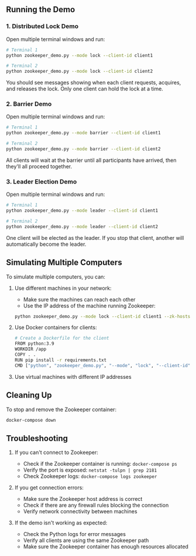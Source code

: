 ## Running the Demo

### 1. Distributed Lock Demo

Open multiple terminal windows and run:

```bash
# Terminal 1
python zookeeper_demo.py --mode lock --client-id client1

# Terminal 2
python zookeeper_demo.py --mode lock --client-id client2
```

You should see messages showing when each client requests, acquires, and releases the lock. Only one client can hold the lock at a time.

### 2. Barrier Demo

Open multiple terminal windows and run:

```bash
# Terminal 1
python zookeeper_demo.py --mode barrier --client-id client1

# Terminal 2
python zookeeper_demo.py --mode barrier --client-id client2
```

All clients will wait at the barrier until all participants have arrived, then they'll all proceed together.

### 3. Leader Election Demo

Open multiple terminal windows and run:

```bash
# Terminal 1
python zookeeper_demo.py --mode leader --client-id client1

# Terminal 2
python zookeeper_demo.py --mode leader --client-id client2
```

One client will be elected as the leader. If you stop that client, another will automatically become the leader.

## Simulating Multiple Computers

To simulate multiple computers, you can:

1. Use different machines in your network:
   - Make sure the machines can reach each other
   - Use the IP address of the machine running Zookeeper:
   ```bash
   python zookeeper_demo.py --mode lock --client-id client1 --zk-hosts "zookeeper-ip:2181"
   ```

2. Use Docker containers for clients:
   ```bash
   # Create a Dockerfile for the client
   FROM python:3.9
   WORKDIR /app
   COPY . .
   RUN pip install -r requirements.txt
   CMD ["python", "zookeeper_demo.py", "--mode", "lock", "--client-id", "docker-client"]
   ```

3. Use virtual machines with different IP addresses

## Cleaning Up

To stop and remove the Zookeeper container:
```bash
docker-compose down
```

## Troubleshooting

1. If you can't connect to Zookeeper:
   - Check if the Zookeeper container is running: `docker-compose ps`
   - Verify the port is exposed: `netstat -tulpn | grep 2181`
   - Check Zookeeper logs: `docker-compose logs zookeeper`

2. If you get connection errors:
   - Make sure the Zookeeper host address is correct
   - Check if there are any firewall rules blocking the connection
   - Verify network connectivity between machines

3. If the demo isn't working as expected:
   - Check the Python logs for error messages
   - Verify all clients are using the same Zookeeper path
   - Make sure the Zookeeper container has enough resources allocated 